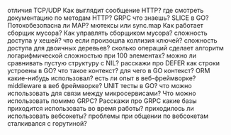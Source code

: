 отличия TCP/UDP 
Как выглядит сообщение HTTP? 
где смотреть документацию по методам HTTP? 
GRPC что знаешь? 
SLICE в GO?
Потокобезопасна ли MAP? 
мютексы или sync.map 
Как работает сборщик мусора? 
Как управлять сборщиком мусора?
сложность доступа у хешей? 
что если произошла коллизия ключей? 
сложность доступа для двоичных деревьев? 
сколько операций сделает алгоритм логарифмической сложностью при 100 элементах? 
можно ли сравнивать пустую структуру с NIL? 
расскажи про DEFER 
как строки устроены в GO? 
что такое контекст? 
для чего в GO контекст? 
ORM какие-нибудь использовал? 
есть ли опыт в веб-фреймворке? 
middleware в веб фреймворке? 
UNIT тесты в GO? 
что можно использовать для связи между микросервисами? 
Что можно использовать помимо GRPC? 
Расскажи про GRPC 
какие базы приходится использовать во время работы? 
приходилось ли использовать вебсокеты? 
проблемы при общении по вебсокетам 
сталкивался с горутиной?